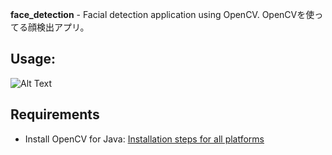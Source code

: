 **face_detection** - Facial detection application using OpenCV. OpenCVを使ってる顔検出アプリ。


**Usage:**
-----------
![Alt Text](https://github.com/oasysokubo/face_detection/blob/master/resources/img_readme/face_detection_trumpgif.gif)


**Requirements**
------------------
- Install OpenCV for Java: [Installation steps for all platforms](https://github.com/opencv-java/opencv-java-tutorials/blob/master/docs/source/01-installing-opencv-for-java.rst)
